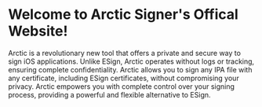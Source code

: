 <h1> Welcome to Arctic Signer's Offical Website!</h1>
<p>Arctic is a revolutionary new tool that offers a private and secure way to sign iOS applications. Unlike ESign, Arctic operates without logs or tracking, ensuring complete confidentiality. Arctic allows you to sign any IPA file with any certificate, including ESign certificates, without compromising your privacy. Arctic empowers you with complete control over your signing process, providing a powerful and flexible alternative to ESign. </p>
